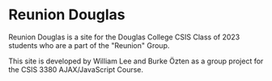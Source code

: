 # Reunion Douglas
Reunion Douglas is a site for the Douglas College CSIS Class of 2023 students who are a part of the "Reunion" Group.

This site is developed by William Lee and Burke Özten as a group project for the CSIS 3380 AJAX/JavaScript Course.
